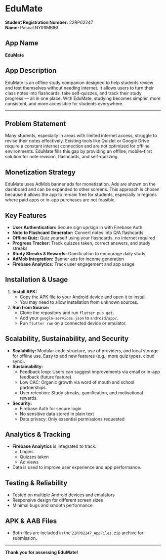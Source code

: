 # EduMate

**Student Registration Number:** 22RP02247  
**Name:** Pascal NYIRIMBIBI

## App Name
**EduMate**

## App Description
EduMate is an offline study companion designed to help students review and test themselves without needing internet. It allows users to turn their class notes into flashcards, take self-quizzes, and track their study progress — all in one place. With EduMate, studying becomes simpler, more consistent, and more accessible for students everywhere.

---

## Problem Statement
Many students, especially in areas with limited internet access, struggle to revise their notes effectively. Existing tools like Quizlet or Google Drive require a constant internet connection and are not optimized for offline environments. EduMate fills this gap by providing an offline, mobile-first solution for note revision, flashcards, and self-quizzing.

## Monetization Strategy
EduMate uses AdMob banner ads for monetization. Ads are shown on the dashboard and can be expanded to other screens. This approach is chosen because it allows the app to remain free for students, especially in regions where paid apps or in-app purchases are not feasible.

## Key Features
- **User Authentication:** Secure sign up/sign in with Firebase Auth
- **Note to Flashcard Generator:** Convert notes into Q/A flashcards
- **Offline Quiz:** Quiz yourself using your flashcards, no internet required
- **Progress Tracker:** Track quizzes taken, correct answers, and study streaks
- **Study Streaks & Rewards:** Gamification to encourage daily study
- **AdMob Integration:** Banner ads for income generation
- **Firebase Analytics:** Track user engagement and app usage

## Installation & Usage
1. **Install APK:**
   - Copy the APK file to your Android device and open it to install.
   - You may need to allow installation from unknown sources.
2. **Run from Source:**
   - Clone the repository and run `flutter pub get`.
   - Add your `google-services.json` to `android/app/`.
   - Run `flutter run` on a connected device or emulator.

## Scalability, Sustainability, and Security
- **Scalability:** Modular code structure, use of providers, and local storage for offline use. Easy to add new features (e.g., more quiz types, cloud sync).
- **Sustainability:**
  - Feedback loop: Users can suggest improvements via email or in-app feedback (future feature).
  - Low CAC: Organic growth via word of mouth and school partnerships.
  - User retention: Study streaks, gamification, and motivational rewards.
- **Security:**
  - Firebase Auth for secure login
  - No sensitive data stored in plain text
  - Data privacy: Only essential permissions requested

## Analytics & Tracking
- **Firebase Analytics** is integrated to track:
  - Logins
  - Quizzes taken
  - Ad views
- Data is used to improve user experience and app performance.

## Testing & Reliability
- Tested on multiple Android devices and emulators
- Responsive design for different screen sizes
- Minimal bugs and smooth performance

## APK & AAB Files
- Both files are included in the `22RP02247_AppFiles.zip` archive for submission.

---

**Thank you for assessing EduMate!**
